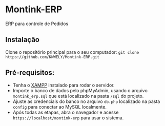 # Montink-ERP
ERP para controle de Pedidos

## Instalação
Clone o repositório principal para o seu computador:
`git clone https://github.com/KNWELY/Montink-ERP.git`

## Pré-requisitos:

- Tenha o [XAMPP](https://www.apachefriends.org/download.html) instalado para rodar o servidor.
- Importe o banco de dados pelo phpMyAdmin, usando o arquivo `montink_erp.sql` que está localizado na pasta `/sql` do projeto.
- Ajuste as credenciais do banco no arquivo `db.php` localizado na pasta `config` para conectar ao MySQL localmente.
- Após todas as etapas, abra o navegador e acesse `https://localhost/montink-erp` para usar o sistema.
